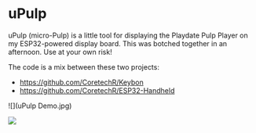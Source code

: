 # uPulp

uPulp (micro-Pulp) is a little tool for displaying the Playdate Pulp Player on my ESP32-powered display board. 
This was botched together in an afternoon. Use at your own risk!

The code is a mix between these two projects: 
 - https://github.com/CoretechR/Keybon
 - https://github.com/CoretechR/ESP32-Handheld


![](uPulp Demo.jpg)

![](Animation.gif)
